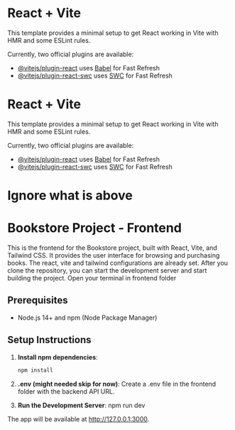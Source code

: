 # React + Vite

This template provides a minimal setup to get React working in Vite with HMR and some ESLint rules.

Currently, two official plugins are available:

- [@vitejs/plugin-react](https://github.com/vitejs/vite-plugin-react/blob/main/packages/plugin-react/README.md) uses [Babel](https://babeljs.io/) for Fast Refresh
- [@vitejs/plugin-react-swc](https://github.com/vitejs/vite-plugin-react-swc) uses [SWC](https://swc.rs/) for Fast Refresh


# React + Vite

This template provides a minimal setup to get React working in Vite with HMR and some ESLint rules.

Currently, two official plugins are available:

- [@vitejs/plugin-react](https://github.com/vitejs/vite-plugin-react/blob/main/packages/plugin-react/README.md) uses [Babel](https://babeljs.io/) for Fast Refresh
- [@vitejs/plugin-react-swc](https://github.com/vitejs/vite-plugin-react-swc) uses [SWC](https://swc.rs/) for Fast Refresh


# Ignore what is above 

# Bookstore Project - Frontend

This is the frontend for the Bookstore project, built with React, Vite, and Tailwind CSS. It provides the user interface for browsing and purchasing books.
The react, vite and tailwind configurations are already set. After you clone the repository, you can start the development server and start building the project.
Open your terminal in frontend folder
## Prerequisites

- Node.js 14+ and npm (Node Package Manager)

## Setup Instructions

1. **Install npm dependencies**:
   ```bash
   npm install

2. **.env (might needed skip for now)**:
Create a .env file in the frontend folder with the backend API URL.

3. **Run the Development Server**:
    npm run dev


The app will be available at http://127.0.0.1:3000.
